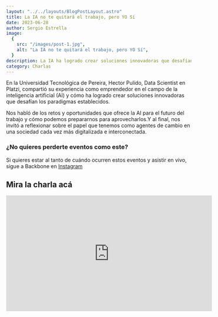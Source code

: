 ```yaml
---
layout: "../../layouts/BlogPostLayout.astro"
title: La IA no te quitará el trabajo, pero YO Sí
date: 2023-06-28
author: Sergio Estrella
image:
  {
    src: "/images/post-1.jpg",
    alt: "La IA no te quitará el trabajo, pero YO Sí",
  }
description: La IA ha logrado crear soluciones innovadoras que desafían los paradigmas establecidos.
category: Charlas
---
```


En la Universidad Tecnológica de Pereira, Hector Pulido, Data Scientist en Platzi, compartió su experiencia como emprendedor en el campo de la inteligencia artificial (AI) y cómo ha logrado crear soluciones innovadoras que desafían los paradigmas establecidos.

Nos habló de los retos y oportunidades que ofrece la AI para el futuro del trabajo y cómo podemos prepararnos para aprovecharlos.Y al final, nos invitó a reflexionar sobre el papel que tenemos como agentes de cambio en una sociedad cada vez más digitalizada e interconectada.

### ¿No quieres perderte eventos como este?

Si quieres estar al tanto de cuándo ocurren estos eventos y asistir en vivo, sigue a Backbone en [Instagram](https://www.instagram.com/backboneutp/)

## Mira la charla acá

<iframe width="560" height="315"
src="https://www.youtube.com/embed/VOIkS-9JMpg" 
frameborder="0" 
allow="accelerometer; autoplay; encrypted-media; gyroscope; picture-in-picture" 
allowfullscreen></iframe>
